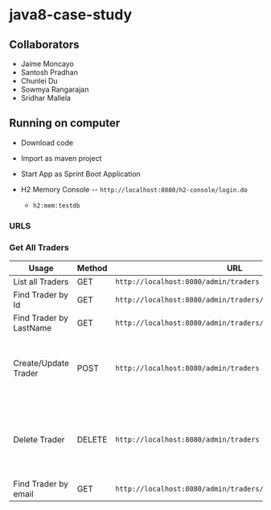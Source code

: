 # java8-case-study

## Collaborators 

* Jaime Moncayo
* Santosh Pradhan
* Chunlei Du
* Sowmya Rangarajan
* Sridhar Mallela

## Running on computer

* Download code
* Import as maven project
* Start App as Sprint Boot Application

* H2 Memory Console -- `http://localhost:8080/h2-console/login.do`
    * `h2:mem:testdb`

### URLS

### Get All Traders

 | Usage | Method | URL | Body |
 | ---- | ---- | ----|---- |
 | List all Traders | GET | `http://localhost:8080/admin/traders` | |
 | Find Trader by Id | GET | `http://localhost:8080/admin/traders/id/3` | |
 | Find Trader by LastName | GET | `http://localhost:8080/admin/traders/lastname/John` | |
 | Create/Update Trader | POST | `http://localhost:8080/admin/traders` | ``` { "firstName": "Jamie", "lastName": "Moncayo",  "email": "123456@gmail.com", "phoneNum": "1236540987"  } ```|
 | Delete Trader | DELETE | `http://localhost:8080/admin/traders` | ``` { "traderId" : 3, "firstName": "Jamie", "lastName": "Moncayo",  "email": "123456@gmail.com", "phoneNum": "1236540987"  } ```|
 | Find Trader by email | GET | `http://localhost:8080/admin/traders/email/123456@gmail.com` | |

